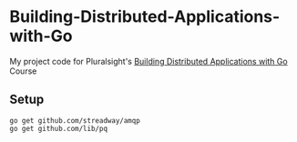 # Building-Distributed-Applications-with-Go
My project code for Pluralsight's [Building Distributed Applications with Go](https://app.pluralsight.com/library/courses/go-build-distributed-applications/table-of-contents) Course

## Setup

```
go get github.com/streadway/amqp
go get github.com/lib/pq
```
